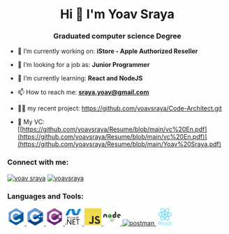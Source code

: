 <h1 align="center">Hi 👋 I'm Yoav Sraya</h1>
<h3 align="center">Graduated computer science Degree</h3>

- 🔭 I’m currently working on: **iStore - Apple Authorized Reseller**

  
- 🔎 I’m looking for a job as: **Junior Programmer**

- 🌱 I’m currently learning: **React and NodeJS**

- 📫 How to reach me: **sraya.yoav@gmail.com**

- 👨‍💻 my recent project: https://github.com/yoavsraya/Code-Architect.git

- 📄 My VC: [[https://github.com/yoavsraya/Resume/blob/main/vc%20En.pdf](https://github.com/yoavsraya/Resume/blob/main/vc%20En.pdf)](https://github.com/yoavsraya/Resume/blob/main/Yoav%20Sraya.pdf)

<h3 align="left">Connect with me:</h3>
<p align="left">
<a href="https://fb.com/yoav sraya" target="blank"><img align="center" src="https://raw.githubusercontent.com/rahuldkjain/github-profile-readme-generator/master/src/images/icons/Social/facebook.svg" alt="yoav sraya" height="30" width="40" /></a>
<a href="https://instagram.com/yoavsraya" target="blank"><img align="center" src="https://raw.githubusercontent.com/rahuldkjain/github-profile-readme-generator/master/src/images/icons/Social/instagram.svg" alt="yoavsraya" height="30" width="40" /></a>
</p>

<h3 align="left">Languages and Tools:</h3>
<p align="left"> <a href="https://www.cprogramming.com/" target="_blank" rel="noreferrer"> <img src="https://raw.githubusercontent.com/devicons/devicon/master/icons/c/c-original.svg" alt="c" width="40" height="40"/> </a> <a href="https://www.w3schools.com/cpp/" target="_blank" rel="noreferrer"> <img src="https://raw.githubusercontent.com/devicons/devicon/master/icons/cplusplus/cplusplus-original.svg" alt="cplusplus" width="40" height="40"/> </a> <a href="https://www.w3schools.com/cs/" target="_blank" rel="noreferrer"> <img src="https://raw.githubusercontent.com/devicons/devicon/master/icons/csharp/csharp-original.svg" alt="csharp" width="40" height="40"/> </a> <a href="https://dotnet.microsoft.com/" target="_blank" rel="noreferrer"> <img src="https://raw.githubusercontent.com/devicons/devicon/master/icons/dot-net/dot-net-original-wordmark.svg" alt="dotnet" width="40" height="40"/> </a> <a href="https://developer.mozilla.org/en-US/docs/Web/JavaScript" target="_blank" rel="noreferrer"> <img src="https://raw.githubusercontent.com/devicons/devicon/master/icons/javascript/javascript-original.svg" alt="javascript" width="40" height="40"/> </a> <a href="https://nodejs.org" target="_blank" rel="noreferrer"> <img src="https://raw.githubusercontent.com/devicons/devicon/master/icons/nodejs/nodejs-original-wordmark.svg" alt="nodejs" width="40" height="40"/> </a> <a href="https://postman.com" target="_blank" rel="noreferrer"> <img src="https://www.vectorlogo.zone/logos/getpostman/getpostman-icon.svg" alt="postman" width="40" height="40"/> </a> <a href="https://reactjs.org/" target="_blank" rel="noreferrer"> <img src="https://raw.githubusercontent.com/devicons/devicon/master/icons/react/react-original-wordmark.svg" alt="react" width="40" height="40"/> </a> </p>

